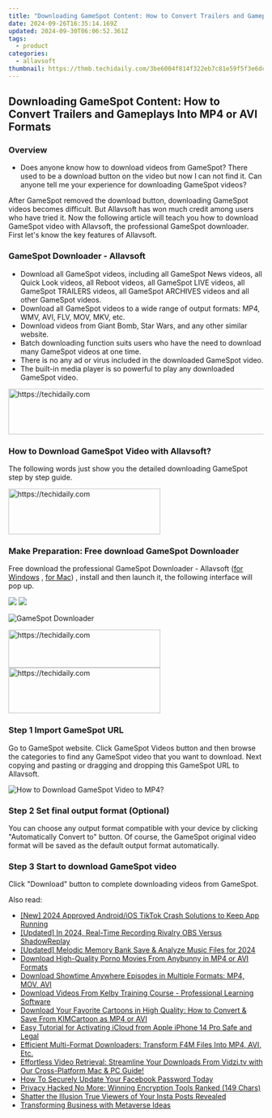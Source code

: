 ```yaml
---
title: "Downloading GameSpot Content: How to Convert Trailers and Gameplays Into MP4 or AVI Formats"
date: 2024-09-26T16:35:14.169Z
updated: 2024-09-30T06:06:52.361Z
tags:
  - product
categories:
  - allavsoft
thumbnail: https://thmb.techidaily.com/3be6004f814f322eb7c81e59f5f3e6dc5377a1a28f18fb94887b3ff8d1dce543.jpg
---
```


## Downloading GameSpot Content: How to Convert Trailers and Gameplays Into MP4 or AVI Formats

### Overview

* Does anyone know how to download videos from GameSpot? There used to be a download button on the video but now I can not find it. Can anyone tell me your experience for downloading GameSpot videos?

After GameSpot removed the download button, downloading GameSpot videos becomes difficult. But Allavsoft has won much credit among users who have tried it. Now the following article will teach you how to download GameSpot video with Allavsoft, the professional GameSpot downloader. First let's know the key features of Allavsoft.

### GameSpot Downloader - Allavsoft

* Download all GameSpot videos, including all GameSpot News videos, all Quick Look videos, all Reboot videos, all GameSpot LIVE videos, all GameSpot TRAILERS videos, all GameSpot ARCHIVES videos and all other GameSpot videos.
* Download all GameSpot videos to a wide range of output formats: MP4, WMV, AVI, FLV, MOV, MKV, etc.
* Download videos from Giant Bomb, Star Wars, and any other similar website.
* Batch downloading function suits users who have the need to download many GameSpot videos at one time.
* There is no any ad or virus included in the downloaded GameSpot video.
* The built-in media player is so powerful to play any downloaded GameSpot video.

<!-- affiliate ads begin -->
<a href="https://aligracehair.sjv.io/c/5597632/1885932/19272" target="_top" id="1885932">
  <img src="//a.impactradius-go.com/display-ad/19272-1885932" border="0" alt="https://techidaily.com" width="728" height="90"/>
</a>
<img height="0" width="0" src="https://aligracehair.sjv.io/i/5597632/1885932/19272" style="position:absolute;visibility:hidden;" border="0" />
<!-- affiliate ads end -->

### How to Download GameSpot Video with Allavsoft?

The following words just show you the detailed downloading GameSpot step by step guide.

<!-- affiliate ads begin -->
<a href="https://aligracehair.sjv.io/c/5597632/2047361/19272" target="_top" id="2047361">
  <img src="//a.impactradius-go.com/display-ad/19272-2047361" border="0" alt="https://techidaily.com" width="300" height="90"/>
</a>
<img height="0" width="0" src="https://aligracehair.sjv.io/i/5597632/2047361/19272" style="position:absolute;visibility:hidden;" border="0" />
<!-- affiliate ads end -->

### Make Preparation: Free download GameSpot Downloader

Free download the professional GameSpot Downloader - Allavsoft ([for Windows](https://tools.techidaily.com/allavsoft/products/) , [for Mac](https://tools.techidaily.com/allavsoft/products/)) , install and then launch it, the following interface will pop up.

[![](https://www.allavsoft.com/how-to/../images/how-to/free-download-win.jpg)](https://tools.techidaily.com/allavsoft/products/) [![](https://www.allavsoft.com/how-to/../images/how-to/free-download-mac.jpg)](https://tools.techidaily.com/allavsoft/products/)

![GameSpot Downloader](https://www.allavsoft.com/how-to/../images/allavsoft/screen-shot-600.jpg)

<!-- affiliate ads begin -->
<a href="https://25home.pxf.io/c/5597632/2148643/16836" target="_top" id="2148643">
  <img src="//a.impactradius-go.com/display-ad/16836-2148643" border="0" alt="https://techidaily.com" width="300" height="75"/>
</a>
<img height="0" width="0" src="https://25home.pxf.io/i/5597632/2148643/16836" style="position:absolute;visibility:hidden;" border="0" />
<!-- affiliate ads end -->

<!-- affiliate ads begin -->
<a href="https://aligracehair.sjv.io/c/5597632/1948891/19272" target="_top" id="1948891">
  <img src="//a.impactradius-go.com/display-ad/19272-1948891" border="0" alt="https://techidaily.com" width="300" height="90"/>
</a>
<img height="0" width="0" src="https://aligracehair.sjv.io/i/5597632/1948891/19272" style="position:absolute;visibility:hidden;" border="0" />
<!-- affiliate ads end -->

### Step 1 Import GameSpot URL

Go to GameSpot website. Click GameSpot Videos button and then browse the categories to find any GameSpot video that you want to download. Next copying and pasting or dragging and dropping this GameSpot URL to Allavsoft.

![How to Download GameSpot Video to MP4?](https://www.allavsoft.com/how-to/../images/how-to/download-rtmp-video/download-rtmp-video.jpg)

### Step 2 Set final output format (Optional)

You can choose any output format compatible with your device by clicking "Automatically Convert to" button. Of course, the GameSpot original video format will be saved as the default output format automatically.

### Step 3 Start to download GameSpot video

Click "Download" button to complete downloading videos from GameSpot.

<ins class="adsbygoogle"
     style="display:block"
     data-ad-format="autorelaxed"
     data-ad-client="ca-pub-7571918770474297"
     data-ad-slot="1223367746"></ins>

<ins class="adsbygoogle"
     style="display:block"
     data-ad-client="ca-pub-7571918770474297"
     data-ad-slot="8358498916"
     data-ad-format="auto"
     data-full-width-responsive="true"></ins>

<span class="atpl-alsoreadstyle">Also read:</span>
<div><ul>
<li><a href="https://tiktok-videos.techidaily.com/new-2024-approved-androidios-tiktok-crash-solutions-to-keep-app-running/"><u>[New] 2024 Approved Android/iOS TikTok Crash Solutions to Keep App Running</u></a></li>
<li><a href="https://screen-recording.techidaily.com/updated-in-2024-real-time-recording-rivalry-obs-versus-shadowreplay/"><u>[Updated] In 2024, Real-Time Recording Rivalry OBS Versus ShadowReplay</u></a></li>
<li><a href="https://visual-screen-recording.techidaily.com/updated-melodic-memory-bank-save-and-analyze-music-files-for-2024/"><u>[Updated] Melodic Memory Bank Save & Analyze Music Files for 2024</u></a></li>
<li><a href="https://fox-zero.techidaily.com/download-high-quality-porno-movies-from-anybunny-in-mp4-or-avi-formats/"><u>Download High-Quality Porno Movies From Anybunny in MP4 or AVI Formats</u></a></li>
<li><a href="https://fox-zero.techidaily.com/download-showtime-anywhere-episodes-in-multiple-formats-mp4-mov-avi/"><u>Download Showtime Anywhere Episodes in Multiple Formats: MP4, MOV, AVI</u></a></li>
<li><a href="https://fox-zero.techidaily.com/download-videos-from-kelby-training-course-professional-learning-software/"><u>Download Videos From Kelby Training Course - Professional Learning Software</u></a></li>
<li><a href="https://fox-zero.techidaily.com/download-your-favorite-cartoons-in-high-quality-how-to-convert-and-save-from-kimcartoon-as-mp4-or-avi/"><u>Download Your Favorite Cartoons in High Quality: How to Convert & Save From KIMCartoon as MP4 or AVI</u></a></li>
<li><a href="https://activate-lock.techidaily.com/easy-tutorial-for-activating-icloud-from-apple-iphone-14-pro-safe-and-legal-by-drfone-ios/"><u>Easy Tutorial for Activating iCloud from Apple iPhone 14 Pro Safe and Legal</u></a></li>
<li><a href="https://fox-zero.techidaily.com/efficient-multi-format-downloaders-transform-f4m-files-into-mp4-avi-etc/"><u>Efficient Multi-Format Downloaders: Transform F4M Files Into MP4, AVI, Etc.</u></a></li>
<li><a href="https://fox-zero.techidaily.com/effortless-video-retrieval-streamline-your-downloads-from-vidzitv-with-our-cross-platform-mac-and-pc-guide/"><u>Effortless Video Retrieval: Streamline Your Downloads From Vidzi.tv with Our Cross-Platform Mac & PC Guide!</u></a></li>
<li><a href="https://techno-recovery.techidaily.com/how-to-securely-update-your-facebook-password-today/"><u>How To Securely Update Your Facebook Password Today</u></a></li>
<li><a href="https://win11.techidaily.com/privacy-hacked-no-more-winning-encryption-tools-ranked-149-chars/"><u>Privacy Hacked No More: Winning Encryption Tools Ranked (149 Chars)</u></a></li>
<li><a href="https://instagram-videos.techidaily.com/shatter-the-illusion-true-viewers-of-your-insta-posts-revealed/"><u>Shatter the Illusion True Viewers of Your Insta Posts Revealed</u></a></li>
<li><a href="https://extra-tips.techidaily.com/transforming-business-with-metaverse-ideas/"><u>Transforming Business with Metaverse Ideas</u></a></li>
</ul></div>

